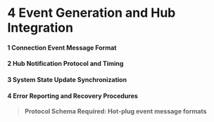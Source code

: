 # 4 Event Generation and Hub Integration


#### 1 Connection Event Message Format


#### 2 Hub Notification Protocol and Timing


#### 3 System State Update Synchronization


#### 4 Error Reporting and Recovery Procedures


> **Protocol Schema Required: Hot-plug event message formats**

